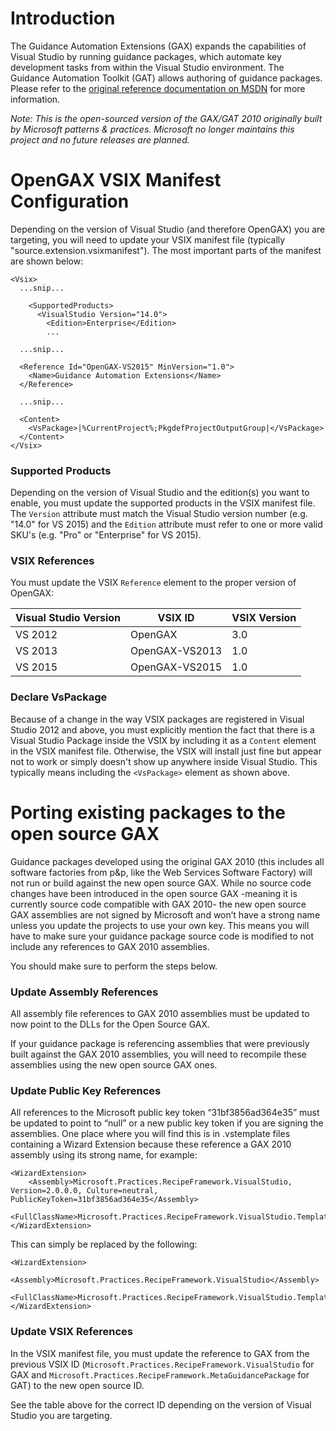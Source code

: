 # Introduction

The Guidance Automation Extensions (GAX) expands the capabilities of Visual Studio by running guidance packages, which automate key development tasks from within the Visual Studio environment. The Guidance Automation Toolkit (GAT) allows authoring of guidance packages. Please refer to the [original reference documentation on MSDN](https://msdn.microsoft.com/en-us/library/ff709808.aspx) for more information.

_Note: This is the open-sourced version of the GAX/GAT 2010 originally built by Microsoft patterns & practices. Microsoft no longer maintains this project and no future releases are planned._

# OpenGAX VSIX Manifest Configuration

Depending on the version of Visual Studio (and therefore OpenGAX) you are targeting, you will need to update your VSIX manifest file (typically "source.extension.vsixmanifest"). The most important parts of the manifest are shown below:

```
<Vsix>
  ...snip...

    <SupportedProducts>
      <VisualStudio Version="14.0">
        <Edition>Enterprise</Edition>
        ...

  ...snip...

  <Reference Id="OpenGAX-VS2015" MinVersion="1.0">
    <Name>Guidance Automation Extensions</Name>
  </Reference>

  ...snip...

  <Content>
    <VsPackage>|%CurrentProject%;PkgdefProjectOutputGroup|</VsPackage>
  </Content>
</Vsix>
```

### Supported Products

Depending on the version of Visual Studio and the edition(s) you want to enable, you must update the supported products in the VSIX manifest file. The `Version` attribute must match the Visual Studio version number (e.g. "14.0" for VS 2015) and the `Edition` attribute must refer to one or more valid SKU's (e.g. "Pro" or "Enterprise" for VS 2015).

### VSIX References

You must update the VSIX `Reference` element to the proper version of OpenGAX:

Visual Studio Version | VSIX ID | VSIX Version
--------------------- | ------- | ------------
VS 2012 | OpenGAX | 3.0
VS 2013 | OpenGAX-VS2013 | 1.0
VS 2015 | OpenGAX-VS2015 | 1.0

### Declare VsPackage

Because of a change in the way VSIX packages are registered in Visual Studio 2012 and above, you must explicitly mention the fact that there is a Visual Studio Package inside the VSIX by including it as a `Content` element in the VSIX manifest file. Otherwise, the VSIX will install just fine but appear not to work or simply doesn't show up anywhere inside Visual Studio. This typically means including the `<VsPackage>` element as shown above.

# Porting existing packages to the open source GAX

Guidance packages developed using the original GAX 2010 (this includes all software factories from p&p, like the Web Services Software Factory) will not run or build against the new open source GAX. While no source code changes have been introduced in the open source GAX -meaning it is currently source code compatible with GAX 2010- the new open source GAX assemblies are not signed by Microsoft and won’t have a strong name unless you update the projects to use your own key. This means you will have to make sure your guidance package source code is modified to not include any references to GAX 2010 assemblies.

You should make sure to perform the steps below.

### Update Assembly References

All assembly file references to GAX 2010 assemblies must be updated to now point to the DLLs for the Open Source GAX.

If your guidance package is referencing assemblies that were previously built against the GAX 2010 assemblies, you will need to recompile these assemblies using the new open source GAX ones.

### Update Public Key References

All references to the Microsoft public key token “31bf3856ad364e35” must be updated to point to “null” or a new public key token if you are signing the assemblies. One place where you will find this is in .vstemplate files containing a Wizard Extension because these reference a GAX 2010 assembly using its strong name, for example:

```
<WizardExtension>
    <Assembly>Microsoft.Practices.RecipeFramework.VisualStudio, Version=2.0.0.0, Culture=neutral, PublicKeyToken=31bf3856ad364e35</Assembly>
    <FullClassName>Microsoft.Practices.RecipeFramework.VisualStudio.Templates.UnfoldTemplate</FullClassName>
</WizardExtension>
```

This can simply be replaced by the following:

```
<WizardExtension>
    <Assembly>Microsoft.Practices.RecipeFramework.VisualStudio</Assembly>
    <FullClassName>Microsoft.Practices.RecipeFramework.VisualStudio.Templates.UnfoldTemplate</FullClassName>
</WizardExtension>
```

### Update VSIX References

In the VSIX manifest file, you must update the reference to GAX from the previous VSIX ID (`Microsoft.Practices.RecipeFramework.VisualStudio` for GAX and `Microsoft.Practices.RecipeFramework.MetaGuidancePackage` for GAT) to the new open source ID.

See the table above for the correct ID depending on the version of Visual Studio you are targeting.
